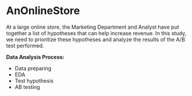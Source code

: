 # AnOnlineStore
At a large online store, the Marketing Department and Analyst have put together a list of hypotheses that can help increase revenue. In this study, we need to prioritize these hypotheses and analyze the results of the A/B test performed.

**Data Analysis Process:**
- Data preparing
- EDA
- Test hypothesis
- AB testing
